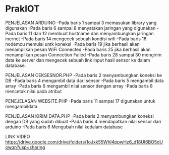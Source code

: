 # PrakIOT
PENJELASAN ARDUINO
-Pada baris 1 sampai 3 memasukan library yang digunakan
-Pada baris 6 sampai 8 menyatakan jaringan yang digunakan
-Pada baris 11 dan 12 membuat hostname dan menyambungkan jaringan inernet
-Pada baris 14 mengecek sebuah kondisi wifi
-Pada baris 16 nodemcu memulai untk koneksi
-Pada baris 19 jika berhasil akan menampilkan pesan WiFi Connected
-Pada baris 25  jika berhasil akan menampilkan pesan Connection Failed
-Pada baris 28 sampai 30 mengirim data ke server dan mengecek sebuah link input hasil sensor ke dalam database.

PENJELASAN CEKSESNOR.PHP
-Pada baris 2  menyambungkan koneksi ke DB
-Pada baris 4  mengambil data dari sensor
-Pada baris 5  mengambil data array
-Pada baris 6  mengambil nilai sensor dengan array
-Pada baris 8  mencetak nilai pada atribut

PENEJELASAN WEBSITE.PHP
-Pada baris 11 sampai 17 digunakan untuk mengambildata

PENJELASAN KIRIM DATA.PHP
-Pada baris 2 menyambungkan koneksi dengan DB yang sudah dibuat
-Pada baris 4  mendapatkan nilai sensor dari arduino
-Pada baris 6 Mengubah nilai kedalam database

LINK VIDEO
https://drive.google.com/drive/folders/1oJxk55WhI4ppwHz6_d18UI6BO5dUowqn?usp=sharing
